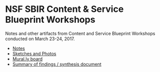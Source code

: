 # NSF SBIR Content & Service Blueprint Workshops

Notes and other artifacts from Content and Service Blueprint Workshops conducted on March 23-24, 2017.

* [Notes](https://docs.google.com/document/d/1ENCy85s-amgRXkj90Z7BSI6Ib6FX5lfgMigEemrE6uo/edit?ts=58d4015b#heading=h.5n8myia9mqvg)
* [Sketches and Photos](https://github.com/18F/nsf-sbir/tree/design/workshops)
* [Mural.ly board](https://app.mural.ly/t/gsa6/m/gsa6/1490375810558)
* [Summary of findings / synthesis document](https://docs.google.com/document/d/1j6laqlXX7PCPxpMIROPB4KZImVixEpzgnZzQ83FBHfk/edit?ts=58d53eb8#heading=h.ntd68wrp8i0e)
